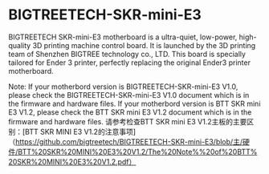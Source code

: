 # BIGTREETECH-SKR-mini-E3
BIGTREETECH SKR-mini-E3 motherboard is a ultra-quiet, low-power, high-quality 3D printing machine control board. It is launched by the 3D printing team of Shenzhen BIGTREE technology co., LTD. This board is specially tailored for Ender 3 printer, perfectly replacing the original Ender3 printer motherboard.



 Note: If your motherbord version is BIGTREETECH-SKR-mini-E3 V1.0, please check the BIGTREETECH-SKR-mini-E3 V1.0 document which is in the firmware and hardware files.
      If your motherbord version is BTT SKR mini E3 V1.2, please check the BTT SKR mini E3 V1.2 document which is in the firmware and hardware files.
  请参考检查BTT SKR mini E3 V1.2主板的主要区别：[BTT SKR MINI E3 V1.2的注意事项]（https://github.com/bigtreetech/BIGTREETECH-SKR-mini-E3/blob/主/硬件/BTT%20SKR%20MINI%20E3%20V1.2/The%20Note%%20of%20BTT%20SKR%20MINI%20E3%20V1.2.pdf）  
